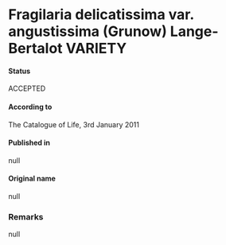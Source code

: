 Fragilaria delicatissima var. angustissima (Grunow) Lange-Bertalot VARIETY
=======

#### Status
ACCEPTED

#### According to
The Catalogue of Life, 3rd January 2011

#### Published in
null

#### Original name
null

### Remarks
null